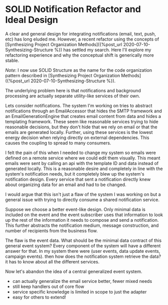 # SOLID Notification Refactor and Ideal Design

A clear and general design for integrating notifications (email, text, push, etc) has long eluded me. However, a recent refactor using the concepts of [Synthesizing Project Organization Methods]({%post_url 2020-07-10-Synthesizing-Structure %}) has settled my search. Here I'll explore my refactoring experience and why the conceptual shift is generically more stable. 

*Note*: I now use SOLID Structure as the name for the code organization pattern described in [Synthesizing Project Organization Methods]({%post_url 2020-07-10-Synthesizing-Structure %}). 


The underlying problem here is that notifications and background processing are actually separate utility-like services of their own.

Lets consider notifications. The system I'm working on tries to abstract notifications through an EmailAccessor that hides the SMTP framework and an EmailGenerationEngine that creates email content from data and hides a templating framework. These seem like reasonable services trying to hide reasonable decisions, but they don't hide that we rely on email or that the emails are generated locally. Further, using these services is the lowest energy decision when relying directly on external dependencies. This causes the coupling to spread to many consumers.  

I felt the pain of this when I needed to change my system so emails were defined on a remote service where we could edit them visually. This meant emails were sent by calling an api with the template ID and data instead of generated locally. This is a reasonable desire and completely in line with the system's notification needs, but it completely blew up the system's notification design. Every service that sent a notification directly knew about organizing data for an email and had to be changed. 

I would argue that this isn't just a flaw of the system I was working on but a general issue with trying to directly consume a shared notification service. 

Suppose we choose a better event-like design. Only minimal data is included on the event and the event subscriber uses that information to look up the rest of the information it needs to compose and send a notification. This further abstracts the notification medium, message construction, and number of recipients from the business flow.

The flaw is the event data. What should be the minimal data contract of this general event system? Every component of the system will have a different answer for that. In my system there were (user events, data update events, campaign events). then how does the notification system retrieve the data? it has to know about all the different services.

Now let's abandon the idea of a central generalized event system.
- can actually generalize the email service better, fewer mixed needs
- still keep handlers out of core flow
- service specific knowledge is limited in scope to just the adapter
- easy for others to extend!